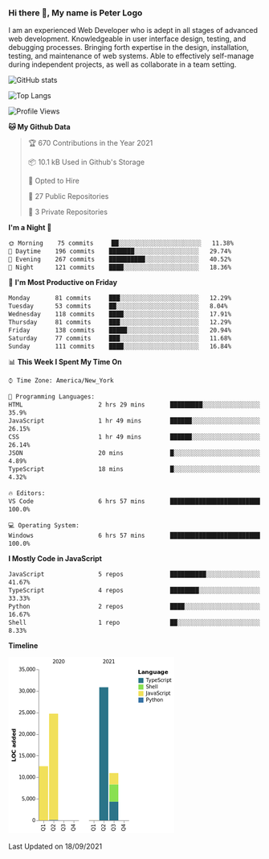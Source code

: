 ### Hi there 👋, My name is Peter Logo

I am an experienced Web Developer who is adept in all stages of advanced web development. Knowledgeable in user interface design, 
testing, and debugging processes. Bringing forth expertise in the design, installation, testing, and maintenance of web systems. 
Able to effectively self-manage during independent projects, as well as collaborate in a team setting.

![GitHub stats](https://github-readme-stats.vercel.app/api?username=peterlogo&show_icons=true&count_private=true&theme=dark)

![Top Langs](https://github-readme-stats.vercel.app/api/top-langs/?username=peterlogo&theme=dark&layout=compact&langs_count=8)

<!--START_SECTION:waka-->
![Profile Views](http://img.shields.io/badge/Profile%20Views-0-blue)

**🐱 My Github Data** 

> 🏆 670 Contributions in the Year 2021
 > 
> 📦 10.1 kB Used in Github's Storage 
 > 
> 💼 Opted to Hire
 > 
> 📜 27 Public Repositories 
 > 
> 🔑 3 Private Repositories  
 > 
**I'm a Night 🦉** 

```text
🌞 Morning    75 commits     ██░░░░░░░░░░░░░░░░░░░░░░░   11.38% 
🌆 Daytime    196 commits    ███████░░░░░░░░░░░░░░░░░░   29.74% 
🌃 Evening    267 commits    ██████████░░░░░░░░░░░░░░░   40.52% 
🌙 Night      121 commits    ████░░░░░░░░░░░░░░░░░░░░░   18.36%

```
📅 **I'm Most Productive on Friday** 

```text
Monday       81 commits     ███░░░░░░░░░░░░░░░░░░░░░░   12.29% 
Tuesday      53 commits     ██░░░░░░░░░░░░░░░░░░░░░░░   8.04% 
Wednesday    118 commits    ████░░░░░░░░░░░░░░░░░░░░░   17.91% 
Thursday     81 commits     ███░░░░░░░░░░░░░░░░░░░░░░   12.29% 
Friday       138 commits    █████░░░░░░░░░░░░░░░░░░░░   20.94% 
Saturday     77 commits     ███░░░░░░░░░░░░░░░░░░░░░░   11.68% 
Sunday       111 commits    ████░░░░░░░░░░░░░░░░░░░░░   16.84%

```


📊 **This Week I Spent My Time On** 

```text
⌚︎ Time Zone: America/New_York

💬 Programming Languages: 
HTML                     2 hrs 29 mins       █████████░░░░░░░░░░░░░░░░   35.9% 
JavaScript               1 hr 49 mins        ██████░░░░░░░░░░░░░░░░░░░   26.15% 
CSS                      1 hr 49 mins        ██████░░░░░░░░░░░░░░░░░░░   26.14% 
JSON                     20 mins             █░░░░░░░░░░░░░░░░░░░░░░░░   4.89% 
TypeScript               18 mins             █░░░░░░░░░░░░░░░░░░░░░░░░   4.32%

🔥 Editors: 
VS Code                  6 hrs 57 mins       █████████████████████████   100.0%

💻 Operating System: 
Windows                  6 hrs 57 mins       █████████████████████████   100.0%

```

**I Mostly Code in JavaScript** 

```text
JavaScript               5 repos             ██████████░░░░░░░░░░░░░░░   41.67% 
TypeScript               4 repos             ████████░░░░░░░░░░░░░░░░░   33.33% 
Python                   2 repos             ████░░░░░░░░░░░░░░░░░░░░░   16.67% 
Shell                    1 repo              ██░░░░░░░░░░░░░░░░░░░░░░░   8.33%

```


**Timeline**

![Chart not found](https://raw.githubusercontent.com/peterlogo/peterlogo/main/charts/bar_graph.png) 


 Last Updated on 18/09/2021
<!--END_SECTION:waka-->



